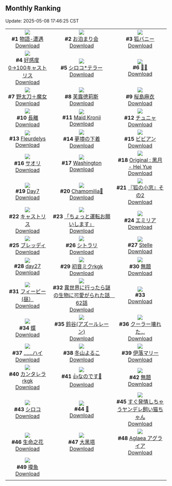 ## Monthly Ranking
Update: 2025-05-08 17:46:25 CST

|      |      |      |
| :----: | :----: | :----: |
| ![](https://i.pixiv.re/c/240x480/img-master/img/2025/04/10/00/00/18/129138079_p0_master1200.jpg)<br>**#1** [物語-遭遇](https://www.pixiv.net/artworks/129138079)<br>[Download](https://i.pixiv.re/img-original/img/2025/04/10/00/00/18/129138079_p0.png) | ![](https://i.pixiv.re/c/240x480/img-master/img/2025/04/10/00/00/07/129137979_p0_master1200.jpg)<br>**#2** [お泊まり会](https://www.pixiv.net/artworks/129137979)<br>[Download](https://i.pixiv.re/img-original/img/2025/04/10/00/00/07/129137979_p0.jpg) | ![](https://i.pixiv.re/c/240x480/img-master/img/2025/04/10/14/26/07/129153029_p0_master1200.jpg)<br>**#3** [狐バニー](https://www.pixiv.net/artworks/129153029)<br>[Download](https://i.pixiv.re/img-original/img/2025/04/10/14/26/07/129153029_p0.png) |
| ![](https://i.pixiv.re/c/240x480/img-master/img/2025/04/10/23/00/20/129167493_p0_master1200.jpg)<br>**#4** [好感度0→100キャストリス](https://www.pixiv.net/artworks/129167493)<br>[Download](https://i.pixiv.re/img-original/img/2025/04/10/23/00/20/129167493_p0.jpg) | ![](https://i.pixiv.re/c/240x480/img-master/img/2025/04/10/10/48/56/129149353_p0_master1200.jpg)<br>**#5** [シロコ*テラー](https://www.pixiv.net/artworks/129149353)<br>[Download](https://i.pixiv.re/img-original/img/2025/04/10/10/48/56/129149353_p0.png) | ![](https://i.pixiv.re/c/240x480/img-master/img/2025/04/10/00/00/17/129138071_p0_master1200.jpg)<br>**#6** [💙🤍](https://www.pixiv.net/artworks/129138071)<br>[Download](https://i.pixiv.re/img-original/img/2025/04/10/00/00/17/129138071_p0.png) |
| ![](https://i.pixiv.re/c/240x480/img-master/img/2025/04/10/00/00/11/129138021_p0_master1200.jpg)<br>**#7** [野太刀＋魔女](https://www.pixiv.net/artworks/129138021)<br>[Download](https://i.pixiv.re/img-original/img/2025/04/10/00/00/11/129138021_p0.jpg) | ![](https://i.pixiv.re/c/240x480/img-master/img/2025/04/10/03/11/14/129143222_p0_master1200.jpg)<br>**#8** [芙露德莉斯](https://www.pixiv.net/artworks/129143222)<br>[Download](https://i.pixiv.re/img-original/img/2025/04/10/03/11/14/129143222_p0.png) | ![](https://i.pixiv.re/c/240x480/img-master/img/2025/04/10/22/47/06/129166975_p0_master1200.jpg)<br>**#9** [桜島麻衣](https://www.pixiv.net/artworks/129166975)<br>[Download](https://i.pixiv.re/img-original/img/2025/04/10/22/47/06/129166975_p0.jpg) |
| ![](https://i.pixiv.re/c/240x480/img-master/img/2025/04/10/18/00/07/129157143_p0_master1200.jpg)<br>**#10** [長離](https://www.pixiv.net/artworks/129157143)<br>[Download](https://i.pixiv.re/img-original/img/2025/04/10/18/00/07/129157143_p0.jpg) | ![](https://i.pixiv.re/c/240x480/img-master/img/2025/04/10/06/39/04/129145832_p0_master1200.jpg)<br>**#11** [Maid Kronii](https://www.pixiv.net/artworks/129145832)<br>[Download](https://i.pixiv.re/img-original/img/2025/04/10/06/39/04/129145832_p0.png) | ![](https://i.pixiv.re/c/240x480/img-master/img/2025/04/10/12/12/49/129150733_p0_master1200.jpg)<br>**#12** [チュニャ](https://www.pixiv.net/artworks/129150733)<br>[Download](https://i.pixiv.re/img-original/img/2025/04/10/12/12/49/129150733_p0.png) |
| ![](https://i.pixiv.re/c/240x480/img-master/img/2025/04/08/08/12/30/129081830_p0_master1200.jpg)<br>**#13** [Fleurdelys](https://www.pixiv.net/artworks/129081830)<br>[Download](https://i.pixiv.re/img-original/img/2025/04/08/08/12/30/129081830_p0.png) | ![](https://i.pixiv.re/c/240x480/img-master/img/2025/04/09/18/19/27/129125468_p0_master1200.jpg)<br>**#14** [夢境の下着](https://www.pixiv.net/artworks/129125468)<br>[Download](https://i.pixiv.re/img-original/img/2025/04/09/18/19/27/129125468_p0.jpg) | ![](https://i.pixiv.re/c/240x480/img-master/img/2025/04/10/19/44/45/129160314_p0_master1200.jpg)<br>**#15** [ビビアン](https://www.pixiv.net/artworks/129160314)<br>[Download](https://i.pixiv.re/img-original/img/2025/04/10/19/44/45/129160314_p0.png) |
| ![](https://i.pixiv.re/c/240x480/img-master/img/2025/04/10/01/03/19/129140629_p0_master1200.jpg)<br>**#16** [サオリ](https://www.pixiv.net/artworks/129140629)<br>[Download](https://i.pixiv.re/img-original/img/2025/04/10/01/03/19/129140629_p0.jpg) | ![](https://i.pixiv.re/c/240x480/img-master/img/2025/04/09/15/33/41/129121653_p0_master1200.jpg)<br>**#17** [Washington](https://www.pixiv.net/artworks/129121653)<br>[Download](https://i.pixiv.re/img-original/img/2025/04/09/15/33/41/129121653_p0.png) | ![](https://i.pixiv.re/c/240x480/img-master/img/2025/04/11/02/47/00/129174467_p0_master1200.jpg)<br>**#18** [Original : 黑月 - Hei Yue](https://www.pixiv.net/artworks/129174467)<br>[Download](https://i.pixiv.re/img-original/img/2025/04/11/02/47/00/129174467_p0.jpg) |
| ![](https://i.pixiv.re/c/240x480/img-master/img/2025/04/10/00/30/30/129139556_p0_master1200.jpg)<br>**#19** [Day7](https://www.pixiv.net/artworks/129139556)<br>[Download](https://i.pixiv.re/img-original/img/2025/04/10/00/30/30/129139556_p0.jpg) | ![](https://i.pixiv.re/c/240x480/img-master/img/2025/04/08/14/32/54/129087901_p0_master1200.jpg)<br>**#20** [Chamomilia🌼](https://www.pixiv.net/artworks/129087901)<br>[Download](https://i.pixiv.re/img-original/img/2025/04/08/14/32/54/129087901_p0.jpg) | ![](https://i.pixiv.re/c/240x480/img-master/img/2025/04/10/18/20/52/129157846_p0_master1200.jpg)<br>**#21** [『狐の小窓』その2](https://www.pixiv.net/artworks/129157846)<br>[Download](https://i.pixiv.re/img-original/img/2025/04/10/18/20/52/129157846_p0.png) |
| ![](https://i.pixiv.re/c/240x480/img-master/img/2025/04/12/00/00/22/129202293_p0_master1200.jpg)<br>**#22** [キャストリス](https://www.pixiv.net/artworks/129202293)<br>[Download](https://i.pixiv.re/img-original/img/2025/04/12/00/00/22/129202293_p0.jpg) | ![](https://i.pixiv.re/c/240x480/img-master/img/2025/04/12/17/33/11/129224986_p0_master1200.jpg)<br>**#23** [「ちょっと運転お願いします」](https://www.pixiv.net/artworks/129224986)<br>[Download](https://i.pixiv.re/img-original/img/2025/04/12/17/33/11/129224986_p0.png) | ![](https://i.pixiv.re/c/240x480/img-master/img/2025/04/09/02/00/12/129109131_p0_master1200.jpg)<br>**#24** [エミリア](https://www.pixiv.net/artworks/129109131)<br>[Download](https://i.pixiv.re/img-original/img/2025/04/09/02/00/12/129109131_p0.jpg) |
| ![](https://i.pixiv.re/c/240x480/img-master/img/2025/04/10/19/00/05/129158955_p0_master1200.jpg)<br>**#25** [ブレッディ](https://www.pixiv.net/artworks/129158955)<br>[Download](https://i.pixiv.re/img-original/img/2025/04/10/19/00/05/129158955_p0.jpg) | ![](https://i.pixiv.re/c/240x480/img-master/img/2025/04/10/00/51/34/129140223_p0_master1200.jpg)<br>**#26** [シトラリ](https://www.pixiv.net/artworks/129140223)<br>[Download](https://i.pixiv.re/img-original/img/2025/04/10/00/51/34/129140223_p0.jpg) | ![](https://i.pixiv.re/c/240x480/img-master/img/2025/04/10/15/40/53/129154220_p0_master1200.jpg)<br>**#27** [Stelle](https://www.pixiv.net/artworks/129154220)<br>[Download](https://i.pixiv.re/img-original/img/2025/04/10/15/40/53/129154220_p0.png) |
| ![](https://i.pixiv.re/c/240x480/img-master/img/2025/04/10/18/37/39/129158322_p0_master1200.jpg)<br>**#28** [day27](https://www.pixiv.net/artworks/129158322)<br>[Download](https://i.pixiv.re/img-original/img/2025/04/10/18/37/39/129158322_p0.jpg) | ![](https://i.pixiv.re/c/240x480/img-master/img/2025/04/09/00/00/03/129105056_p0_master1200.jpg)<br>**#29** [初音ミクrkgk](https://www.pixiv.net/artworks/129105056)<br>[Download](https://i.pixiv.re/img-original/img/2025/04/09/00/00/03/129105056_p0.jpg) | ![](https://i.pixiv.re/c/240x480/img-master/img/2025/04/10/23/53/06/129169492_p0_master1200.jpg)<br>**#30** [無題](https://www.pixiv.net/artworks/129169492)<br>[Download](https://i.pixiv.re/img-original/img/2025/04/10/23/53/06/129169492_p0.png) |
| ![](https://i.pixiv.re/c/240x480/img-master/img/2025/04/12/02/07/49/129206493_p0_master1200.jpg)<br>**#31** [フィービー(昼）](https://www.pixiv.net/artworks/129206493)<br>[Download](https://i.pixiv.re/img-original/img/2025/04/12/02/07/49/129206493_p0.jpg) | ![](https://i.pixiv.re/c/240x480/img-master/img/2025/04/10/00/01/10/129138276_p0_master1200.jpg)<br>**#32** [異世界に行ったら謎の生物に可愛がられた話　62話](https://www.pixiv.net/artworks/129138276)<br>[Download](https://i.pixiv.re/img-original/img/2025/04/10/00/01/10/129138276_p0.jpg) | ![](https://s.pximg.net/common/images/limit_unviewable_s.png)<br>**#33** [](https://www.pixiv.net/artworks/129194948)<br>[Download](https://s.pximg.net/common/images/limit_unviewable_s.png) |
| ![](https://i.pixiv.re/c/240x480/img-master/img/2025/04/09/13/12/03/129119319_p0_master1200.jpg)<br>**#34** [蝶](https://www.pixiv.net/artworks/129119319)<br>[Download](https://i.pixiv.re/img-original/img/2025/04/09/13/12/03/129119319_p0.png) | ![](https://i.pixiv.re/c/240x480/img-master/img/2025/04/10/10/10/39/129148778_p0_master1200.jpg)<br>**#35** [鈴谷(アズールレーン)](https://www.pixiv.net/artworks/129148778)<br>[Download](https://i.pixiv.re/img-original/img/2025/04/10/10/10/39/129148778_p0.jpg) | ![](https://i.pixiv.re/c/240x480/img-master/img/2025/04/10/22/12/53/129165746_p0_master1200.jpg)<br>**#36** [クーラー壊れた…](https://www.pixiv.net/artworks/129165746)<br>[Download](https://i.pixiv.re/img-original/img/2025/04/10/22/12/53/129165746_p0.jpg) |
| ![](https://i.pixiv.re/c/240x480/img-master/img/2025/04/10/03/54/18/129143792_p0_master1200.jpg)<br>**#37** [……ハイ](https://www.pixiv.net/artworks/129143792)<br>[Download](https://i.pixiv.re/img-original/img/2025/04/10/03/54/18/129143792_p0.jpg) | ![](https://i.pixiv.re/c/240x480/img-master/img/2025/04/09/17/00/04/129123281_p0_master1200.jpg)<br>**#38** [冬山よるこ](https://www.pixiv.net/artworks/129123281)<br>[Download](https://i.pixiv.re/img-original/img/2025/04/09/17/00/04/129123281_p0.png) | ![](https://i.pixiv.re/c/240x480/img-master/img/2025/04/10/19/15/33/129159503_p0_master1200.jpg)<br>**#39** [伊落マリー](https://www.pixiv.net/artworks/129159503)<br>[Download](https://i.pixiv.re/img-original/img/2025/04/10/19/15/33/129159503_p0.png) |
| ![](https://i.pixiv.re/c/240x480/img-master/img/2025/04/08/00/00/16/129072594_p0_master1200.jpg)<br>**#40** [カンタレラrkgk](https://www.pixiv.net/artworks/129072594)<br>[Download](https://i.pixiv.re/img-original/img/2025/04/08/00/00/16/129072594_p0.jpg) | ![](https://i.pixiv.re/c/240x480/img-master/img/2025/04/11/18/02/16/129189185_p0_master1200.jpg)<br>**#41** [👍なのです💜](https://www.pixiv.net/artworks/129189185)<br>[Download](https://i.pixiv.re/img-original/img/2025/04/11/18/02/16/129189185_p0.png) | ![](https://i.pixiv.re/c/240x480/img-master/img/2025/04/10/01/41/00/129141605_p0_master1200.jpg)<br>**#42** [無題](https://www.pixiv.net/artworks/129141605)<br>[Download](https://i.pixiv.re/img-original/img/2025/04/10/01/41/00/129141605_p0.jpg) |
| ![](https://i.pixiv.re/c/240x480/img-master/img/2025/04/09/00/00/13/129105144_p0_master1200.jpg)<br>**#43** [シロコ](https://www.pixiv.net/artworks/129105144)<br>[Download](https://i.pixiv.re/img-original/img/2025/04/09/00/00/13/129105144_p0.png) | ![](https://i.pixiv.re/c/240x480/img-master/img/2025/04/10/17/33/12/129156499_p0_master1200.jpg)<br>**#44** [💜](https://www.pixiv.net/artworks/129156499)<br>[Download](https://i.pixiv.re/img-original/img/2025/04/10/17/33/12/129156499_p0.png) | ![](https://i.pixiv.re/c/240x480/img-master/img/2025/04/10/00/00/07/129137985_p0_master1200.jpg)<br>**#45** [すぐ発情しちゃうヤンデレ飼い猫ちゃん](https://www.pixiv.net/artworks/129137985)<br>[Download](https://i.pixiv.re/img-original/img/2025/04/10/00/00/07/129137985_p0.jpg) |
| ![](https://i.pixiv.re/c/240x480/img-master/img/2025/04/09/10/34/41/129116546_p0_master1200.jpg)<br>**#46** [生命之花](https://www.pixiv.net/artworks/129116546)<br>[Download](https://i.pixiv.re/img-original/img/2025/04/09/10/34/41/129116546_p0.jpg) | ![](https://i.pixiv.re/c/240x480/img-master/img/2025/04/09/15/01/13/129121146_p0_master1200.jpg)<br>**#47** [大黑塔](https://www.pixiv.net/artworks/129121146)<br>[Download](https://i.pixiv.re/img-original/img/2025/04/09/15/01/13/129121146_p0.jpg) | ![](https://i.pixiv.re/c/240x480/img-master/img/2025/04/12/23/54/43/129239591_p0_master1200.jpg)<br>**#48** [Aglaea  アグライア](https://www.pixiv.net/artworks/129239591)<br>[Download](https://i.pixiv.re/img-original/img/2025/04/12/23/54/43/129239591_p0.png) |
| ![](https://i.pixiv.re/c/240x480/img-master/img/2025/04/11/18/27/05/129189863_p0_master1200.jpg)<br>**#49** [摸鱼](https://www.pixiv.net/artworks/129189863)<br>[Download](https://i.pixiv.re/img-original/img/2025/04/11/18/27/05/129189863_p0.jpg) |
|      |      |
